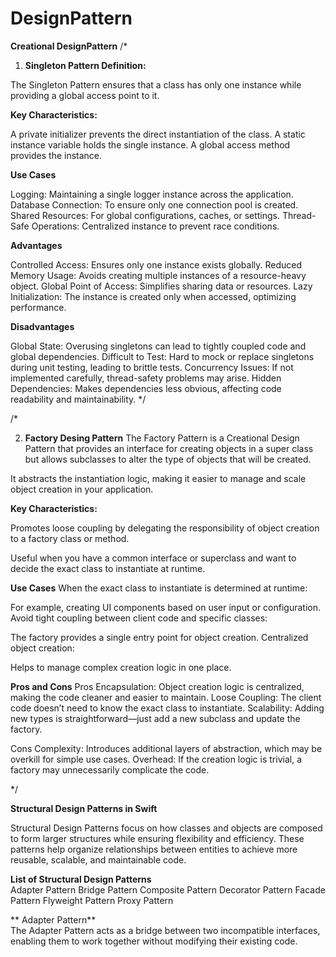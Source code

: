 # DesignPattern
**Creational DesignPattern**
/*
 1)  **Singleton Pattern Definition:**

The Singleton Pattern ensures that a class has only one instance while providing a global access point to it.

**Key Characteristics:**

A private initializer prevents the direct instantiation of the class. A static instance variable holds the single instance. A global access method provides the instance.

**Use Cases**

Logging: Maintaining a single logger instance across the application. Database Connection: To ensure only one connection pool is created. Shared Resources: For global configurations, caches, or settings. Thread-Safe Operations: Centralized instance to prevent race conditions.

**Advantages**

Controlled Access: Ensures only one instance exists globally. Reduced Memory Usage: Avoids creating multiple instances of a resource-heavy object. Global Point of Access: Simplifies sharing data or resources. Lazy Initialization: The instance is created only when accessed, optimizing performance.

**Disadvantages**

Global State: Overusing singletons can lead to tightly coupled code and global dependencies.
            Difficult to Test: Hard to mock or replace singletons during unit testing, leading to brittle tests. Concurrency Issues: If not implemented carefully, thread-safety problems may arise. Hidden Dependencies: Makes dependencies less obvious, affecting code readability and maintainability.
*/

/*

2) **Factory Desing Pattern**
The Factory Pattern is a Creational Design Pattern that provides an interface for creating objects in a super class but allows subclasses to alter the type of objects that will be created.

It abstracts the instantiation logic, making it easier to manage and scale object creation in your application.

**Key Characteristics:**

Promotes loose coupling by delegating the responsibility of object creation to a factory class or method.

Useful when you have a common interface or superclass and want to decide the exact class to instantiate at runtime.

**Use Cases**
When the exact class to instantiate is determined at runtime:

For example, creating UI components based on user input or configuration.
Avoid tight coupling between client code and specific classes:

The factory provides a single entry point for object creation.
Centralized object creation:

Helps to manage complex creation logic in one place.

**Pros and Cons**
Pros
Encapsulation: Object creation logic is centralized, making the code cleaner and easier to maintain.
Loose Coupling: The client code doesn’t need to know the exact class to instantiate.
Scalability: Adding new types is straightforward—just add a new subclass and update the factory.

Cons
Complexity: Introduces additional layers of abstraction, which may be overkill for simple use cases.
Overhead: If the creation logic is trivial, a factory may unnecessarily complicate the code.

 */

**Structural Design Patterns in Swift**

Structural Design Patterns focus on how classes and objects are composed to form larger structures while ensuring flexibility and efficiency. These patterns help organize relationships between entities to achieve more reusable, scalable, and maintainable code.

**List of Structural Design Patterns**<br>
Adapter Pattern
Bridge Pattern
Composite Pattern
Decorator Pattern
Facade Pattern
Flyweight Pattern
Proxy Pattern

 ** Adapter Pattern**<br>
The Adapter Pattern acts as a bridge between two incompatible interfaces, enabling them to work together without modifying their existing code.
